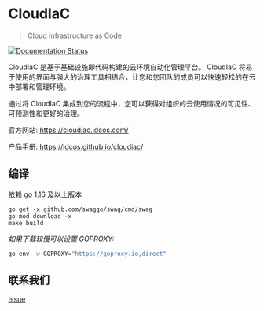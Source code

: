 CloudIaC
================
> Cloud Infrastructure as Code

[![Documentation Status](https://readthedocs.org/projects/cloudiac/badge/?version=latest)](https://cloudiac.readthedocs.io/zh/latest/?badge=latest)

CloudIaC 是基于基础设施即代码构建的云环境自动化管理平台。
CloudIaC 将易于使用的界面与强大的治理工具相结合，让您和您团队的成员可以快速轻松的在云中部署和管理环境。

通过将 CloudIaC 集成到您的流程中，您可以获得对组织的云使用情况的可见性、可预测性和更好的治理。

官方网站: https://cloudiac.idcos.com/

产品手册: https://idcos.github.io/cloudiac/

## 编译
依赖 go 1.16 及以上版本

```
go get -x github.com/swaggo/swag/cmd/swag
go mod download -x
make build
```

*如果下载较慢可以设置 GOPROXY:*
```bash
go env -w GOPROXY="https://goproxy.io,direct"
```

## 联系我们
[Issue](https://github.com/idcos/cloudiac/issues/19)

